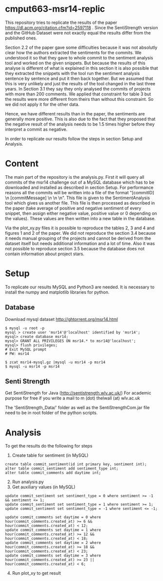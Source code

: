 # cmput663-msr14-replic

This repository tries to replicate the results of the paper https://dl.acm.org/citation.cfm?id=2597118 . Since the SentiStrength version and the GitHub Dataset were not exactly equal the results differ from the published ones. 

Section 2.2 of the paper gave some difficulties because it was not absolutly clear how the authors extracted the sentiments for the commits. We understood it so that they gave to whole commit to the sentiment analysis tool and worked on the given snippets. But because the results of this analyse is different of what is explained in this section it is also possible that they extracted the snippets with the tool run the sentiment analysis sentence by sentence and put it then back together. But we assumed that this is very unlikely and just the results of the tool changed in the last three years. 
In Section 3.1 they say they only analysed the commits of projects with more than 200 comments. We applied that constraint for table 3 but the results were more different from theirs than without this constraint. So we did not apply it for the other data.

Hence, we have different results than in the paper, the sentiments are generally more positive. This is also due to the fact that they proposed that the negative result of the analysis needs to be 1.5 times higher before they interpret a commit as negative. 

In order to replicate our results follow the steps in section Setup and Analysis.

# Content #

The main part of the repository is the analysis.py. First it will query all commits of the msr14 challenge out of a MySQL database which has to be downloaded and installed as described in section Setup. For performance reasons all the commits will be written into a file of the format "[commitID] \n [commitMessage] \n \n \n". This file is given to the SentimentAnalysis tool which gives us another file. This file is then processed as described in the paper (take average of positive and negative sentiment of every snippet, then assign either negative value, positive value or 0 depending on the values). These values are then written into a new table in the database.

Via the plot_xy.py files it is possible to reproduce the tables 2, 3 and 4 and figures 1 and 2 of the paper. We did not reproduce the section 3.4 because it needs manual grouping of the projects and cannot be derived from the dataset itself but needs additional information and a lot of time. Also it was not possible to reproduce section 3.5 because the database does not contain information about project stars. 


# Setup #

To replicate our results MySQL and Python3 are needed. It is necessary to install the numpy and matplotlib libraries for python.

## Database ##

Download mysql dataset http://ghtorrent.org/msr14.html

``` 
$ mysql -u root -p
mysql > create user 'msr14'@'localhost' identified by 'msr14';
mysql> create database msr14;
mysql> GRANT ALL PRIVILEGES ON msr14.* to msr14@'localhost';
mysql> flush privileges;
# Exit MySQL prompt
# PW: msr14

$ zcat msr14-mysql.gz |mysql -u msr14 -p msr14
$ mysql -u msr14 -p msr14
```

## Senti Strength ##

Get SentiStrength for Java (http://sentistrength.wlv.ac.uk/) For academic purpose for free if you write a mail to m (dot) thelwall (at) wlv.ac.uk


The 'SentiStrength_Data/' folder as well as the SentiStrengthCom.jar file need to be in root folder of the python scripts.

# Analysis #

To get the results do the following for steps

1. Create table for sentiment (in MySQL)
```
create table commit_sentiment(id int primary key, sentiment int);
alter table commit_sentiment add sentiment_type int;
alter table commit_comments add daytime int;
```
2. Run analysis.py
3. Get auxiliary values (in MySQL)
```
update commit_sentiment set sentiment_type = 0 where sentiment >= -1 && sentiment <= 1;
update commit_sentiment set sentiment_type = 1 where sentiment >= 1;
update commit_sentiment set sentiment_type = -1 where sentiment <= -1;

update commit_comments set daytime = 0 where hour(commit_comments.created_at) >= 6 && hour(commit_comments.created_at) < 12;
update commit_comments set daytime = 1 where hour(commit_comments.created_at) >= 12 && hour(commit_comments.created_at) < 18;
update commit_comments set daytime = 2 where hour(commit_comments.created_at) >= 18 && hour(commit_comments.created_at) < 23;
update commit_comments set daytime = 3 where hour(commit_comments.created_at) >= 23 || hour(commit_comments.created_at) < 6;
```

4. Run plot_xy to get result
